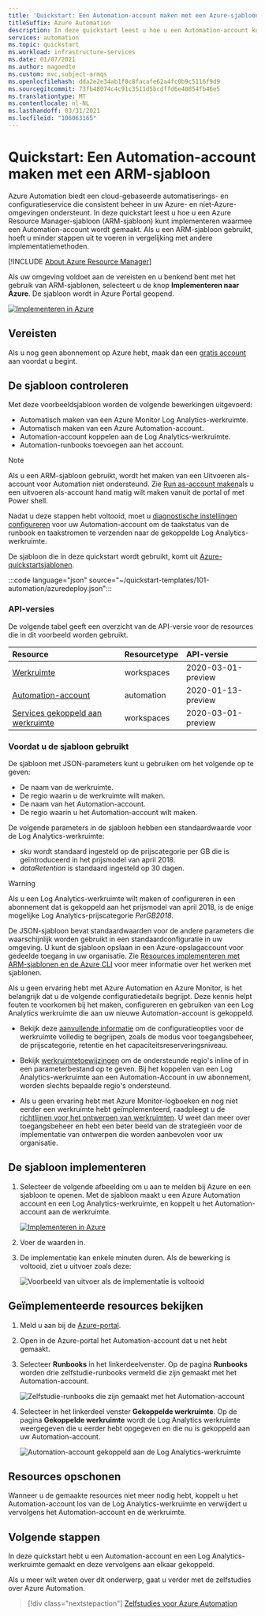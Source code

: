 ```yaml
---
title: 'Quickstart: Een Automation-account maken met een Azure-sjabloon'
titleSuffix: Azure Automation
description: In deze quickstart leest u hoe u een Automation-account kunt maken met de Azure Resource Manager-sjabloon.
services: automation
ms.topic: quickstart
ms.workload: infrastructure-services
ms.date: 01/07/2021
ms.author: magoedte
ms.custom: mvc,subject-armqs
ms.openlocfilehash: dda2e2e34ab1f0c8facafe62a4fc0b9c5116f9d9
ms.sourcegitcommit: 73fb48074c4c91c3511d5bcdffd6e40854fb46e5
ms.translationtype: MT
ms.contentlocale: nl-NL
ms.lasthandoff: 03/31/2021
ms.locfileid: "106063165"
---
```

# <a name="quickstart-create-an-automation-account-by-using-arm-template"></a>Quickstart: Een Automation-account maken met een ARM-sjabloon

Azure Automation biedt een cloud-gebaseerde automatiserings- en configuratieservice die consistent beheer in uw Azure- en niet-Azure-omgevingen ondersteunt. In deze quickstart leest u hoe u een Azure Resource Manager-sjabloon (ARM-sjabloon) kunt implementeren waarmee een Automation-account wordt gemaakt. Als u een ARM-sjabloon gebruikt, hoeft u minder stappen uit te voeren in vergelijking met andere implementatiemethoden.

[!INCLUDE [About Azure Resource Manager](../../includes/resource-manager-quickstart-introduction.md)]

Als uw omgeving voldoet aan de vereisten en u benkend bent met het gebruik van ARM-sjablonen, selecteert u de knop **Implementeren naar Azure**. De sjabloon wordt in Azure Portal geopend.

[![Implementeren in Azure](../media/template-deployments/deploy-to-azure.svg)](https://portal.azure.com/#create/Microsoft.Template/uri/https%3A%2F%2Fraw.githubusercontent.com%2FAzure%2Fazure-quickstart-templates%2Fmaster%2F101-automation%2Fazuredeploy.json)

## <a name="prerequisites"></a>Vereisten

Als u nog geen abonnement op Azure hebt, maak dan een [gratis account](https://azure.microsoft.com/free/?WT.mc_id=A261C142F) aan voordat u begint.

## <a name="review-the-template"></a>De sjabloon controleren

Met deze voorbeeldsjabloon worden de volgende bewerkingen uitgevoerd:

* Automatisch maken van een Azure Monitor Log Analytics-werkruimte.
* Automatisch maken van een Azure Automation-account.
* Automation-account koppelen aan de Log Analytics-werkruimte.
* Automation-runbooks toevoegen aan het account.

>[!NOTE]
>Als u een ARM-sjabloon gebruikt, wordt het maken van een Uitvoeren als-account voor Automation niet ondersteund. Zie [Run as-account maken](create-run-as-account.md)als u een uitvoeren als-account hand matig wilt maken vanuit de portal of met Power shell.

Nadat u deze stappen hebt voltooid, moet u [diagnostische instellingen configureren](automation-manage-send-joblogs-log-analytics.md) voor uw Automation-account om de taakstatus van de runbook en taakstromen te verzenden naar de gekoppelde Log Analytics-werkruimte.

De sjabloon die in deze quickstart wordt gebruikt, komt uit [Azure-quickstartsjablonen](https://azure.microsoft.com/resources/templates/101-automation/).

:::code language="json" source="~/quickstart-templates/101-automation/azuredeploy.json":::

### <a name="api-versions"></a>API-versies

De volgende tabel geeft een overzicht van de API-versie voor de resources die in dit voorbeeld worden gebruikt.

| Resource | Resourcetype | API-versie |
|:---|:---|:---|
| [Werkruimte](/azure/templates/microsoft.operationalinsights/workspaces) | workspaces | 2020-03-01-preview |
| [Automation-account](/azure/templates/microsoft.automation/automationaccounts) | automation | 2020-01-13-preview |
| [Services gekoppeld aan werkruimte](/azure/templates/microsoft.operationalinsights/workspaces/linkedservices) | workspaces | 2020-03-01-preview |

### <a name="before-you-use-the-template"></a>Voordat u de sjabloon gebruikt

De sjabloon met JSON-parameters kunt u gebruiken om het volgende op te geven:

* De naam van de werkruimte.
* De regio waarin u de werkruimte wilt maken.
* De naam van het Automation-account.
* De regio waarin u het Automation-account wilt maken.

De volgende parameters in de sjabloon hebben een standaardwaarde voor de Log Analytics-werkruimte:

* *sku* wordt standaard ingesteld op de prijscategorie per GB die is geïntroduceerd in het prijsmodel van april 2018.
* *dataRetention* is standaard ingesteld op 30 dagen.

>[!WARNING]
>Als u een Log Analytics-werkruimte wilt maken of configureren in een abonnement dat is gekoppeld aan het prijsmodel van april 2018, is de enige mogelijke Log Analytics-prijscategorie *PerGB2018*.
>

De JSON-sjabloon bevat standaardwaarden voor de andere parameters die waarschijnlijk worden gebruikt in een standaardconfiguratie in uw omgeving. U kunt de sjabloon opslaan in een Azure-opslagaccount voor gedeelde toegang in uw organisatie. Zie [Resources implementeren met ARM-sjablonen en de Azure CLI](../azure-resource-manager/templates/deploy-cli.md) voor meer informatie over het werken met sjablonen.

Als u geen ervaring hebt met Azure Automation en Azure Monitor, is het belangrijk dat u de volgende configuratiedetails begrijpt. Deze kennis helpt fouten te voorkomen bij het maken, configureren en gebruiken van een Log Analytics werkruimte die aan uw nieuwe Automation-account is gekoppeld.

* Bekijk deze [aanvullende informatie](../azure-monitor/logs/resource-manager-workspace.md#create-a-log-analytics-workspace) om de configuratieopties voor de werkruimte volledig te begrijpen, zoals de modus voor toegangsbeheer, de prijscategorie, retentie en het capaciteitsreserveringsniveau.

* Bekijk [werkruimtetoewijzingen](how-to/region-mappings.md) om de ondersteunde regio's inline of in een parameterbestand op te geven. Bij het koppelen van een Log Analytics-werkruimte aan een Automation-Account in uw abonnement, worden slechts bepaalde regio's ondersteund.

* Als u geen ervaring hebt met Azure Monitor-logboeken en nog niet eerder een werkruimte hebt geïmplementeerd, raadpleegt u de [richtlijnen voor het ontwerpen van werkruimten](../azure-monitor/logs/design-logs-deployment.md). U weet dan meer over toegangsbeheer en hebt een beter beeld van de strategieën voor de implementatie van ontwerpen die worden aanbevolen voor uw organisatie.

## <a name="deploy-the-template"></a>De sjabloon implementeren

1. Selecteer de volgende afbeelding om u aan te melden bij Azure en een sjabloon te openen. Met de sjabloon maakt u een Azure Automation account en een Log Analytics-werkruimte, en koppelt u het Automation-account aan de werkruimte.

    [![Implementeren in Azure](../media/template-deployments/deploy-to-azure.svg)](https://portal.azure.com/#create/Microsoft.Template/uri/https%3A%2F%2Fraw.githubusercontent.com%2FAzure%2Fazure-quickstart-templates%2Fmaster%2F101-automation%2Fazuredeploy.json)

2. Voer de waarden in.

3. De implementatie kan enkele minuten duren. Als de bewerking is voltooid, ziet u uitvoer zoals deze:

    ![Voorbeeld van uitvoer als de implementatie is voltooid](media/quickstart-create-automation-account-template/template-output.png)

## <a name="review-deployed-resources"></a>Geïmplementeerde resources bekijken

1. Meld u aan bij de [Azure-portal](https://portal.azure.com).

2. Open in de Azure-portal het Automation-account dat u net hebt gemaakt. 

3. Selecteer **Runbooks** in het linkerdeelvenster. Op de pagina **Runbooks** worden drie zelfstudie-runbooks vermeld die zijn gemaakt met het Automation-account.

    ![Zelfstudie-runbooks die zijn gemaakt met het Automation-account](./media/quickstart-create-automation-account-template/automation-sample-runbooks.png)

4. Selecteer in het linkerdeel venster **Gekoppelde werkruimte**. Op de pagina **Gekoppelde werkruimte** wordt de Log Analytics werkruimte weergegeven die u eerder hebt opgegeven en die nu is gekoppeld aan uw Automation-account.

    ![Automation-account gekoppeld aan de Log Analytics-werkruimte](./media/quickstart-create-automation-account-template/automation-account-linked-workspace.png)

## <a name="clean-up-resources"></a>Resources opschonen

Wanneer u de gemaakte resources niet meer nodig hebt, koppelt u het Automation-account los van de Log Analytics-werkruimte en verwijdert u vervolgens het Automation-account en de werkruimte.

## <a name="next-steps"></a>Volgende stappen

In deze quickstart hebt u een Automation-account en een Log Analytics-werkruimte gemaakt en deze vervolgens aan elkaar gekoppeld.

Als u meer wilt weten over dit onderwerp, gaat u verder met de zelfstudies over Azure Automation.

> [!div class="nextstepaction"]
> [Zelfstudies voor Azure Automation](learn/automation-tutorial-runbook-graphical.md)